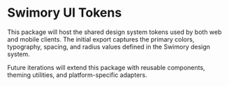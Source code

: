 # Swimory UI Tokens

This package will host the shared design system tokens used by both web and mobile clients. The initial export captures the primary colors, typography, spacing, and radius values defined in the Swimory design system.

Future iterations will extend this package with reusable components, theming utilities, and platform-specific adapters.
